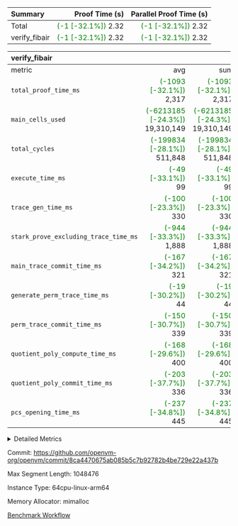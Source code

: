 | Summary | Proof Time (s) | Parallel Proof Time (s) |
|:---|---:|---:|
| Total | <span style='color: green'>(-1 [-32.1%])</span> 2.32 | <span style='color: green'>(-1 [-32.1%])</span> 2.32 |
| verify_fibair | <span style='color: green'>(-1 [-32.1%])</span> 2.32 | <span style='color: green'>(-1 [-32.1%])</span> 2.32 |


| verify_fibair |||||
|:---|---:|---:|---:|---:|
|metric|avg|sum|max|min|
| `total_proof_time_ms ` | <span style='color: green'>(-1093 [-32.1%])</span> 2,317 | <span style='color: green'>(-1093 [-32.1%])</span> 2,317 | <span style='color: green'>(-1093 [-32.1%])</span> 2,317 | <span style='color: green'>(-1093 [-32.1%])</span> 2,317 |
| `main_cells_used     ` | <span style='color: green'>(-6213185 [-24.3%])</span> 19,310,149 | <span style='color: green'>(-6213185 [-24.3%])</span> 19,310,149 | <span style='color: green'>(-6213185 [-24.3%])</span> 19,310,149 | <span style='color: green'>(-6213185 [-24.3%])</span> 19,310,149 |
| `total_cycles        ` | <span style='color: green'>(-199834 [-28.1%])</span> 511,848 | <span style='color: green'>(-199834 [-28.1%])</span> 511,848 | <span style='color: green'>(-199834 [-28.1%])</span> 511,848 | <span style='color: green'>(-199834 [-28.1%])</span> 511,848 |
| `execute_time_ms     ` | <span style='color: green'>(-49 [-33.1%])</span> 99 | <span style='color: green'>(-49 [-33.1%])</span> 99 | <span style='color: green'>(-49 [-33.1%])</span> 99 | <span style='color: green'>(-49 [-33.1%])</span> 99 |
| `trace_gen_time_ms   ` | <span style='color: green'>(-100 [-23.3%])</span> 330 | <span style='color: green'>(-100 [-23.3%])</span> 330 | <span style='color: green'>(-100 [-23.3%])</span> 330 | <span style='color: green'>(-100 [-23.3%])</span> 330 |
| `stark_prove_excluding_trace_time_ms` | <span style='color: green'>(-944 [-33.3%])</span> 1,888 | <span style='color: green'>(-944 [-33.3%])</span> 1,888 | <span style='color: green'>(-944 [-33.3%])</span> 1,888 | <span style='color: green'>(-944 [-33.3%])</span> 1,888 |
| `main_trace_commit_time_ms` | <span style='color: green'>(-167 [-34.2%])</span> 321 | <span style='color: green'>(-167 [-34.2%])</span> 321 | <span style='color: green'>(-167 [-34.2%])</span> 321 | <span style='color: green'>(-167 [-34.2%])</span> 321 |
| `generate_perm_trace_time_ms` | <span style='color: green'>(-19 [-30.2%])</span> 44 | <span style='color: green'>(-19 [-30.2%])</span> 44 | <span style='color: green'>(-19 [-30.2%])</span> 44 | <span style='color: green'>(-19 [-30.2%])</span> 44 |
| `perm_trace_commit_time_ms` | <span style='color: green'>(-150 [-30.7%])</span> 339 | <span style='color: green'>(-150 [-30.7%])</span> 339 | <span style='color: green'>(-150 [-30.7%])</span> 339 | <span style='color: green'>(-150 [-30.7%])</span> 339 |
| `quotient_poly_compute_time_ms` | <span style='color: green'>(-168 [-29.6%])</span> 400 | <span style='color: green'>(-168 [-29.6%])</span> 400 | <span style='color: green'>(-168 [-29.6%])</span> 400 | <span style='color: green'>(-168 [-29.6%])</span> 400 |
| `quotient_poly_commit_time_ms` | <span style='color: green'>(-203 [-37.7%])</span> 336 | <span style='color: green'>(-203 [-37.7%])</span> 336 | <span style='color: green'>(-203 [-37.7%])</span> 336 | <span style='color: green'>(-203 [-37.7%])</span> 336 |
| `pcs_opening_time_ms ` | <span style='color: green'>(-237 [-34.8%])</span> 445 | <span style='color: green'>(-237 [-34.8%])</span> 445 | <span style='color: green'>(-237 [-34.8%])</span> 445 | <span style='color: green'>(-237 [-34.8%])</span> 445 |



<details>
<summary>Detailed Metrics</summary>

|  | verify_program_compile_ms | total_cells | stark_prove_excluding_trace_time_ms | quotient_poly_compute_time_ms | quotient_poly_commit_time_ms | perm_trace_commit_time_ms | pcs_opening_time_ms | main_trace_commit_time_ms |
| --- | --- | --- | --- | --- | --- | --- | --- |
|  | 3 | 65,536 | 70 | 3 | 13 | 0 | 35 | 17 | 

| air_name | rows | quotient_deg | main_cols | interactions | constraints | cells |
| --- | --- | --- | --- | --- | --- | --- |
| AccessAdapterAir<2> |  | 4 |  | 5 | 12 |  | 
| AccessAdapterAir<4> |  | 4 |  | 5 | 12 |  | 
| AccessAdapterAir<8> |  | 4 |  | 5 | 12 |  | 
| FibonacciAir | 32,768 | 1 | 2 |  | 5 | 65,536 | 
| FriReducedOpeningAir |  | 4 |  | 35 | 59 |  | 
| NativePoseidon2Air<BabyBearParameters>, 1> |  | 4 |  | 176 | 590 |  | 
| PhantomAir |  | 4 |  | 3 | 4 |  | 
| ProgramAir |  | 1 |  | 1 | 4 |  | 
| VariableRangeCheckerAir |  | 1 |  | 1 | 4 |  | 
| VmAirWrapper<BranchNativeAdapterAir, BranchEqualCoreAir<1> |  | 2 |  | 11 | 23 |  | 
| VmAirWrapper<JalNativeAdapterAir, JalCoreAir> |  | 4 |  | 7 | 6 |  | 
| VmAirWrapper<NativeAdapterAir<2, 0>, PublicValuesCoreAir> |  | 4 |  | 11 | 22 |  | 
| VmAirWrapper<NativeAdapterAir<2, 1>, FieldArithmeticCoreAir> |  | 4 |  | 15 | 23 |  | 
| VmAirWrapper<NativeLoadStoreAdapterAir<1>, NativeLoadStoreCoreAir<1> |  | 4 |  | 15 | 20 |  | 
| VmAirWrapper<NativeLoadStoreAdapterAir<4>, NativeLoadStoreCoreAir<4> |  | 4 |  | 15 | 20 |  | 
| VmAirWrapper<NativeVectorizedAdapterAir<4>, FieldExtensionCoreAir> |  | 4 |  | 15 | 23 |  | 
| VmConnectorAir |  | 4 |  | 3 | 8 |  | 
| VolatileBoundaryAir |  | 4 |  | 4 | 16 |  | 

| group | trace_gen_time_ms | total_proof_time_ms | total_cycles | total_cells | stark_prove_excluding_trace_time_ms | quotient_poly_compute_time_ms | quotient_poly_commit_time_ms | perm_trace_commit_time_ms | pcs_opening_time_ms | main_trace_commit_time_ms | main_cells_used | generate_perm_trace_time_ms | execute_time_ms |
| --- | --- | --- | --- | --- | --- | --- | --- | --- | --- | --- | --- | --- | --- |
| verify_fibair | 330 | 2,317 | 511,848 | 50,178,200 | 1,888 | 400 | 336 | 339 | 445 | 321 | 19,310,149 | 44 | 99 | 

| group | air_name | rows | prep_cols | perm_cols | main_cols | cells |
| --- | --- | --- | --- | --- | --- | --- |
| verify_fibair | AccessAdapterAir<2> | 65,536 |  | 16 | 11 | 1,769,472 | 
| verify_fibair | AccessAdapterAir<4> | 32,768 |  | 16 | 13 | 950,272 | 
| verify_fibair | AccessAdapterAir<8> | 128 |  | 16 | 17 | 4,224 | 
| verify_fibair | FriReducedOpeningAir | 512 |  | 76 | 64 | 71,680 | 
| verify_fibair | NativePoseidon2Air<BabyBearParameters>, 1> | 16,384 |  | 356 | 399 | 12,369,920 | 
| verify_fibair | PhantomAir | 16,384 |  | 8 | 6 | 229,376 | 
| verify_fibair | ProgramAir | 8,192 |  | 8 | 10 | 147,456 | 
| verify_fibair | VariableRangeCheckerAir | 262,144 | 2 | 8 | 1 | 2,359,296 | 
| verify_fibair | VmAirWrapper<BranchNativeAdapterAir, BranchEqualCoreAir<1> | 131,072 |  | 28 | 23 | 6,684,672 | 
| verify_fibair | VmAirWrapper<JalNativeAdapterAir, JalCoreAir> | 16,384 |  | 12 | 10 | 360,448 | 
| verify_fibair | VmAirWrapper<NativeAdapterAir<2, 1>, FieldArithmeticCoreAir> | 262,144 |  | 20 | 30 | 13,107,200 | 
| verify_fibair | VmAirWrapper<NativeLoadStoreAdapterAir<1>, NativeLoadStoreCoreAir<1> | 131,072 |  | 36 | 25 | 7,995,392 | 
| verify_fibair | VmAirWrapper<NativeLoadStoreAdapterAir<4>, NativeLoadStoreCoreAir<4> | 16,384 |  | 36 | 34 | 1,146,880 | 
| verify_fibair | VmAirWrapper<NativeVectorizedAdapterAir<4>, FieldExtensionCoreAir> | 8,192 |  | 20 | 40 | 491,520 | 
| verify_fibair | VmConnectorAir | 2 | 1 | 8 | 4 | 24 | 
| verify_fibair | VolatileBoundaryAir | 131,072 |  | 8 | 11 | 2,490,368 | 

</details>


Commit: https://github.com/openvm-org/openvm/commit/8ca4470675ab085b5c7b92782b4be729e22a437b

Max Segment Length: 1048476

Instance Type: 64cpu-linux-arm64

Memory Allocator: mimalloc

[Benchmark Workflow](https://github.com/openvm-org/openvm/actions/runs/12881562206)
